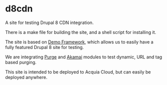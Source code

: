 # d8cdn
A site for testing Drupal 8 CDN integration.

There is a make file for building the site, and a shell script for installing it.

The site is based on [Demo Framework](https://drupal.org/profile/df), which
allows us to easily have a fully featured Drupal 8 site for testing.

We are integrating [Purge](https://drupal.org/project/purge) and 
[Akamai](http://drupal.org/project/akamai) modules to test dynamic, URL and tag
based purging.

This site is intended to be deployed to Acquia Cloud, but can easily be deployed
anywhere.
